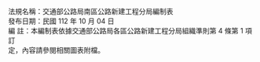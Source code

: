 法規名稱：交通部公路局南區公路新建工程分局編制表  
發布日期：民國 112 年 10 月 04 日  
編 註：本編制表依據交通部公路局各區公路新建工程分局組織準則第 4 條第 1 項訂  
定，內容請參閱相關圖表附檔。  


